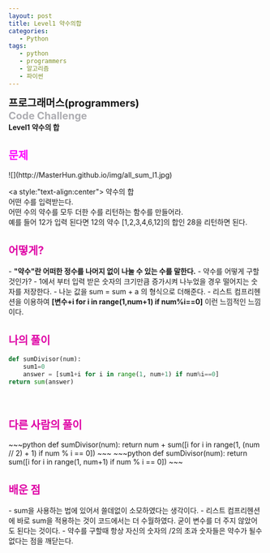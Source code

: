 ```yaml
---
layout: post
title: Level1 약수의합
categories:
   - Python
tags:
   - python
   - programmers
   - 알고리즘
   - 파이썬
---
```

<b style="font-size:20px" url="https://programmers.co.kr">프로그래머스(programmers)</b><br>
<b style="font-size:20px; color:#71717991;">Code Challenge </b><br>
<b>Level1 약수의 합</b>

<h2 style="color:#FF00FF">문제</h2>
![](http://MasterHun.github.io/img/all_sum_l1.jpg)


<a style:"text-align:center">
약수의 합<br>
어떤 수를 입력받는다.<br>
어떤 수의 약수를 모두 더한 수를 리턴하는 함수를 만들어라.<br>
예를 들어 12가 입력 된다면 12의 약수 [1,2,3,4,6,12]의 합인 28을 리턴하면 된다.<br>
</a>

<h2 style="color:#DF01A5">어떻게?</h2>
- <b>"약수"란 어떠한 정수를 나머지 없이 나눌 수 있는 수를 말한다.</b>
- 약수를 어떻게 구할 것인가? 
	- 1에서 부터 입력 받은 숫자의 크기만큼 증가시켜 나누었을 경우 떨어지는 숫자를 저장한다.
    - 나눈 값을 sum = sum + a 의 형식으로 더해준다.
- 리스트 컴프리헨션을 이용하여 <b>[변수+i for i in range(1,num+1) if num%i==0]</b> 이런 느낌적인 느낌이다.
<br>
<h2 style="color:#DF01A5">나의 풀이</h2>

~~~python
def sumDivisor(num):
    sum1=0
    answer = [sum1+i for i in range(1, num+1) if num%i==0]
return sum(answer)
~~~
<br>

<h2 style="color:#DF01A5">다른 사람의 풀이</h2>
~~~python
def sumDivisor(num):
    return num + sum([i for i in range(1, (num // 2) + 1) if num % i == 0])
~~~
~~~python
def sumDivisor(num):
    return sum([i for i in range(1, num+1) if num % i == 0])
~~~
<br>

<h2 style="color:#DF01A5">배운 점</h2>
- sum을 사용하는 법에 있어서 쓸데없이 소모하였다는 생각이다.
- 리스트 컴프리헨션에 바로 sum을 적용하는 것이 코드에서는 더 수월하였다. 굳이 변수를 더 주지 않았어도 된다는 것이다.
- 약수를 구할때 항상 자신의 숫자의 /2의 초과 숫자들은 약수가 될수 없다는 점을 깨닫는다.
